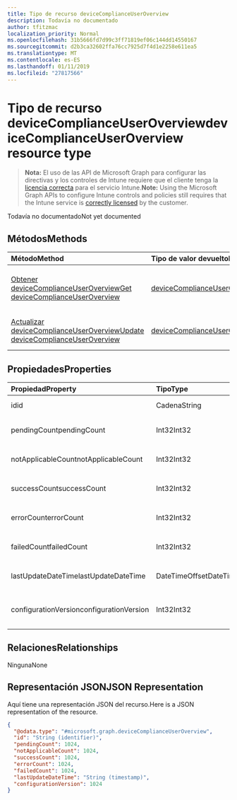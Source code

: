 ```yaml
---
title: Tipo de recurso deviceComplianceUserOverview
description: Todavía no documentado
author: tfitzmac
localization_priority: Normal
ms.openlocfilehash: 31b5666fd7d99c3ff71819ef06c144dd14550167
ms.sourcegitcommit: d2b3ca32602ffa76cc7925d7f4d1e2258e611ea5
ms.translationtype: MT
ms.contentlocale: es-ES
ms.lasthandoff: 01/11/2019
ms.locfileid: "27817566"
---
```

# <a name="devicecomplianceuseroverview-resource-type"></a><span data-ttu-id="c1e6f-103">Tipo de recurso deviceComplianceUserOverview</span><span class="sxs-lookup"><span data-stu-id="c1e6f-103">deviceComplianceUserOverview resource type</span></span>

> <span data-ttu-id="c1e6f-104">**Nota:** El uso de las API de Microsoft Graph para configurar las directivas y los controles de Intune requiere que el cliente tenga la [licencia correcta](https://go.microsoft.com/fwlink/?linkid=839381) para el servicio Intune.</span><span class="sxs-lookup"><span data-stu-id="c1e6f-104">**Note:** Using the Microsoft Graph APIs to configure Intune controls and policies still requires that the Intune service is [correctly licensed](https://go.microsoft.com/fwlink/?linkid=839381) by the customer.</span></span>

<span data-ttu-id="c1e6f-105">Todavía no documentado</span><span class="sxs-lookup"><span data-stu-id="c1e6f-105">Not yet documented</span></span>
## <a name="methods"></a><span data-ttu-id="c1e6f-106">Métodos</span><span class="sxs-lookup"><span data-stu-id="c1e6f-106">Methods</span></span>
|<span data-ttu-id="c1e6f-107">Método</span><span class="sxs-lookup"><span data-stu-id="c1e6f-107">Method</span></span>|<span data-ttu-id="c1e6f-108">Tipo de valor devuelto</span><span class="sxs-lookup"><span data-stu-id="c1e6f-108">Return Type</span></span>|<span data-ttu-id="c1e6f-109">Descripción</span><span class="sxs-lookup"><span data-stu-id="c1e6f-109">Description</span></span>|
|:---|:---|:---|
|[<span data-ttu-id="c1e6f-110">Obtener deviceComplianceUserOverview</span><span class="sxs-lookup"><span data-stu-id="c1e6f-110">Get deviceComplianceUserOverview</span></span>](../api/intune-deviceconfig-devicecomplianceuseroverview-get.md)|[<span data-ttu-id="c1e6f-111">deviceComplianceUserOverview</span><span class="sxs-lookup"><span data-stu-id="c1e6f-111">deviceComplianceUserOverview</span></span>](../resources/intune-deviceconfig-devicecomplianceuseroverview.md)|<span data-ttu-id="c1e6f-112">Lea las propiedades y las relaciones del objeto [deviceComplianceUserOverview](../resources/intune-deviceconfig-devicecomplianceuseroverview.md).</span><span class="sxs-lookup"><span data-stu-id="c1e6f-112">Read properties and relationships of the [deviceComplianceUserOverview](../resources/intune-deviceconfig-devicecomplianceuseroverview.md) object.</span></span>|
|[<span data-ttu-id="c1e6f-113">Actualizar deviceComplianceUserOverview</span><span class="sxs-lookup"><span data-stu-id="c1e6f-113">Update deviceComplianceUserOverview</span></span>](../api/intune-deviceconfig-devicecomplianceuseroverview-update.md)|[<span data-ttu-id="c1e6f-114">deviceComplianceUserOverview</span><span class="sxs-lookup"><span data-stu-id="c1e6f-114">deviceComplianceUserOverview</span></span>](../resources/intune-deviceconfig-devicecomplianceuseroverview.md)|<span data-ttu-id="c1e6f-115">Actualice las propiedades de un objeto [deviceComplianceUserOverview](../resources/intune-deviceconfig-devicecomplianceuseroverview.md).</span><span class="sxs-lookup"><span data-stu-id="c1e6f-115">Update the properties of a [deviceComplianceUserOverview](../resources/intune-deviceconfig-devicecomplianceuseroverview.md) object.</span></span>|

## <a name="properties"></a><span data-ttu-id="c1e6f-116">Propiedades</span><span class="sxs-lookup"><span data-stu-id="c1e6f-116">Properties</span></span>
|<span data-ttu-id="c1e6f-117">Propiedad</span><span class="sxs-lookup"><span data-stu-id="c1e6f-117">Property</span></span>|<span data-ttu-id="c1e6f-118">Tipo</span><span class="sxs-lookup"><span data-stu-id="c1e6f-118">Type</span></span>|<span data-ttu-id="c1e6f-119">Descripción</span><span class="sxs-lookup"><span data-stu-id="c1e6f-119">Description</span></span>|
|:---|:---|:---|
|<span data-ttu-id="c1e6f-120">id</span><span class="sxs-lookup"><span data-stu-id="c1e6f-120">id</span></span>|<span data-ttu-id="c1e6f-121">Cadena</span><span class="sxs-lookup"><span data-stu-id="c1e6f-121">String</span></span>|<span data-ttu-id="c1e6f-122">Clave de la entidad.</span><span class="sxs-lookup"><span data-stu-id="c1e6f-122">Key of the entity.</span></span>|
|<span data-ttu-id="c1e6f-123">pendingCount</span><span class="sxs-lookup"><span data-stu-id="c1e6f-123">pendingCount</span></span>|<span data-ttu-id="c1e6f-124">Int32</span><span class="sxs-lookup"><span data-stu-id="c1e6f-124">Int32</span></span>|<span data-ttu-id="c1e6f-125">Número de usuarios pendientes</span><span class="sxs-lookup"><span data-stu-id="c1e6f-125">Number of pending Users</span></span>|
|<span data-ttu-id="c1e6f-126">notApplicableCount</span><span class="sxs-lookup"><span data-stu-id="c1e6f-126">notApplicableCount</span></span>|<span data-ttu-id="c1e6f-127">Int32</span><span class="sxs-lookup"><span data-stu-id="c1e6f-127">Int32</span></span>|<span data-ttu-id="c1e6f-128">Número de usuarios no es aplicable.</span><span class="sxs-lookup"><span data-stu-id="c1e6f-128">Number of not applicable users</span></span>|
|<span data-ttu-id="c1e6f-129">successCount</span><span class="sxs-lookup"><span data-stu-id="c1e6f-129">successCount</span></span>|<span data-ttu-id="c1e6f-130">Int32</span><span class="sxs-lookup"><span data-stu-id="c1e6f-130">Int32</span></span>|<span data-ttu-id="c1e6f-131">Número de usuarios correctos</span><span class="sxs-lookup"><span data-stu-id="c1e6f-131">Number of succeeded Users</span></span>|
|<span data-ttu-id="c1e6f-132">errorCount</span><span class="sxs-lookup"><span data-stu-id="c1e6f-132">errorCount</span></span>|<span data-ttu-id="c1e6f-133">Int32</span><span class="sxs-lookup"><span data-stu-id="c1e6f-133">Int32</span></span>|<span data-ttu-id="c1e6f-134">Número de usuarios con error</span><span class="sxs-lookup"><span data-stu-id="c1e6f-134">Number of error Users</span></span>|
|<span data-ttu-id="c1e6f-135">failedCount</span><span class="sxs-lookup"><span data-stu-id="c1e6f-135">failedCount</span></span>|<span data-ttu-id="c1e6f-136">Int32</span><span class="sxs-lookup"><span data-stu-id="c1e6f-136">Int32</span></span>|<span data-ttu-id="c1e6f-137">Número de usuarios erróneos</span><span class="sxs-lookup"><span data-stu-id="c1e6f-137">Number of failed Users</span></span>|
|<span data-ttu-id="c1e6f-138">lastUpdateDateTime</span><span class="sxs-lookup"><span data-stu-id="c1e6f-138">lastUpdateDateTime</span></span>|<span data-ttu-id="c1e6f-139">DateTimeOffset</span><span class="sxs-lookup"><span data-stu-id="c1e6f-139">DateTimeOffset</span></span>|<span data-ttu-id="c1e6f-140">Última hora de actualización</span><span class="sxs-lookup"><span data-stu-id="c1e6f-140">Last update time</span></span>|
|<span data-ttu-id="c1e6f-141">configurationVersion</span><span class="sxs-lookup"><span data-stu-id="c1e6f-141">configurationVersion</span></span>|<span data-ttu-id="c1e6f-142">Int32</span><span class="sxs-lookup"><span data-stu-id="c1e6f-142">Int32</span></span>|<span data-ttu-id="c1e6f-143">Versión de la directiva para esa información general</span><span class="sxs-lookup"><span data-stu-id="c1e6f-143">Version of the policy for that overview</span></span>|

## <a name="relationships"></a><span data-ttu-id="c1e6f-144">Relaciones</span><span class="sxs-lookup"><span data-stu-id="c1e6f-144">Relationships</span></span>
<span data-ttu-id="c1e6f-145">Ninguna</span><span class="sxs-lookup"><span data-stu-id="c1e6f-145">None</span></span>
## <a name="json-representation"></a><span data-ttu-id="c1e6f-146">Representación JSON</span><span class="sxs-lookup"><span data-stu-id="c1e6f-146">JSON Representation</span></span>
<span data-ttu-id="c1e6f-147">Aquí tiene una representación JSON del recurso.</span><span class="sxs-lookup"><span data-stu-id="c1e6f-147">Here is a JSON representation of the resource.</span></span>
<!-- {
  "blockType": "resource",
  "keyProperty": "id",
  "@odata.type": "microsoft.graph.deviceComplianceUserOverview"
}
-->
``` json
{
  "@odata.type": "#microsoft.graph.deviceComplianceUserOverview",
  "id": "String (identifier)",
  "pendingCount": 1024,
  "notApplicableCount": 1024,
  "successCount": 1024,
  "errorCount": 1024,
  "failedCount": 1024,
  "lastUpdateDateTime": "String (timestamp)",
  "configurationVersion": 1024
}
```



